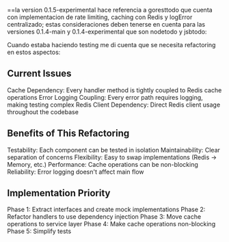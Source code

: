 
==la version 0.1.5-experimental hace referencia a goresttodo que cuenta con implementacion de rate limiting, caching con Redis y logError centralizado; estas consideraciones deben tenerse en cuenta para las versiones 0.1.4-main y 0.1.4-experimental que son nodetodo y jsbtodo:

Cuando estaba haciendo testing me di cuenta que se necesita refactoring en estos aspectos:

## Current Issues
Cache Dependency: Every handler method is tightly coupled to Redis cache operations
Error Logging Coupling: Every error path requires logging, making testing complex
Redis Client Dependency: Direct Redis client usage throughout the codebase

## Benefits of This Refactoring
Testability: Each component can be tested in isolation
Maintainability: Clear separation of concerns
Flexibility: Easy to swap implementations (Redis → Memory, etc.)
Performance: Cache operations can be non-blocking
Reliability: Error logging doesn't affect main flow

## Implementation Priority
Phase 1: Extract interfaces and create mock implementations
Phase 2: Refactor handlers to use dependency injection
Phase 3: Move cache operations to service layer
Phase 4: Make cache operations non-blocking
Phase 5: Simplify tests
